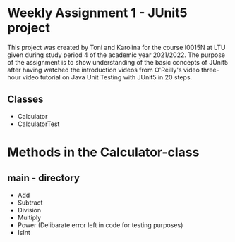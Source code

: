# Weekly Assignment 1 - JUnit5 project

This project was created by Toni and Karolina for the course I0015N at LTU given
during study period 4 of the academic year 2021/2022. The purpose of the
assignment is to show understanding of the basic concepts of JUnit5 after having
watched the introduction videos from O'Reilly's video three-hour video tutorial
on Java Unit Testing with JUnit5 in 20 steps.


## Classes

- Calculator
- CalculatorTest

# Methods in the Calculator-class

## main - directory 

- Add
- Subtract
- Division
- Multiply
- Power (Delibarate error left in code for testing purposes)
- IsInt
